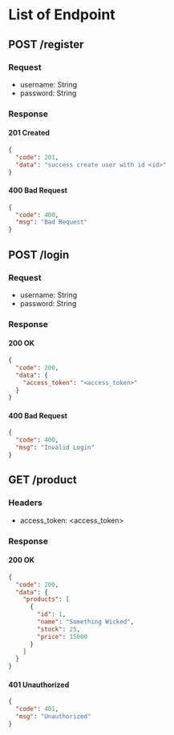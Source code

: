# List of Endpoint
## POST /register

### Request
- username: String
- password: String

### Response
#### 201 Created
```json
{
  "code": 201,
  "data": "success create user with id <id>"
}
```

#### 400 Bad Request
```json
{
  "code": 400,
  "msg": "Bad Request"
}
```

## POST /login

### Request
- username: String
- password: String

### Response
#### 200 OK
```json
{
  "code": 200,
  "data": {
    "access_token": "<access_token>"
  }
}
```

#### 400 Bad Request
```json
{
  "code": 400,
  "msg": "Invalid Login"
}
```

## GET /product

### Headers
- access_token: <access_token>

### Response
#### 200 OK
```json
{
  "code": 200,
  "data": {
    "products": [
      {
        "id": 1,
        "name": "Something Wicked",
        "stock": 25,
        "price": 15000
      }
    ]
  }
}
```

#### 401 Unauthorized
```json
{
  "code": 401,
  "msg": "Unauthorized"
}
```